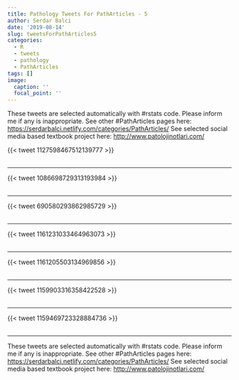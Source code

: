 ```yaml
---
title: Pathology Tweets For PathArticles - 5
author: Serdar Balci
date: '2019-08-14'
slug: tweetsForPathArticles5
categories:
  - R
  - tweets
  - pathology
  - PathArticles
tags: []
image:
  caption: ''
  focal_point: ''
---
```



These tweets are selected automatically with #rstats code. Please inform me if any is inappropriate.
See other #PathArticles pages here: https://serdarbalci.netlify.com/categories/PathArticles/ 
See selected social media based textbook project here: http://www.patolojinotlari.com/

{{< tweet 1127598467512139777 >}}
<br>
<br>
<hr>
{{< tweet 1086698729313193984 >}}
<br>
<br>
<hr>
{{< tweet 690580293862985729 >}}
<br>
<br>
<hr>
{{< tweet 1161231033464963073 >}}
<br>
<br>
<hr>
{{< tweet 1161205503134969856 >}}
<br>
<br>
<hr>
{{< tweet 1159903316358422528 >}}
<br>
<br>
<hr>
{{< tweet 1159469723328884736 >}}
<br>
<br>
<hr>


These tweets are selected automatically with #rstats code. Please inform me if any is inappropriate.
See other #PathArticles pages here: https://serdarbalci.netlify.com/categories/PathArticles/ 
See selected social media based textbook project here: http://www.patolojinotlari.com/
